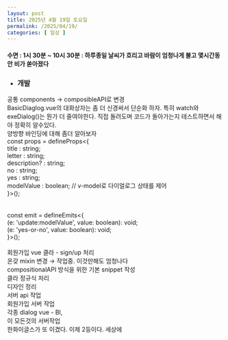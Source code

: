 ```yaml
---
layout: post
title: 2025년 4월 19일 토요일
permalink: /2025/04/19/
categories: [ 일상 ]
---
```

#### 수면 : 1시 30분 ~ 10시 30분 : 하루종일 날씨가 흐리고 바람이 엄청나게 불고 몇시간동안 비가 쏟아졌다<br/>
* ### 개발<br/>
공통 components → composibleAPI로 변경<br/>
BasicDiaglog.vue의 대화상자는 좀 더 신경써서 단순화 하자. 특히 watch와 exeDialog()는 뭔가 더 줄여야한다. 직접 돌려도며 코드가 돌아가는지 테스트하면서 해야 정확히 알수있다.<br/>
양방향 바인딩에 대해 좀더 알아보자<br/>
const props = defineProps<{<br/>
title        : string;<br/>
letter       : string;<br/>
description? : string;<br/>
no           : string;<br/>
yes          : string;<br/>
modelValue   : boolean; // v-model로 다이얼로그 상태를 제어<br/>
}>();<br/>
<br/>
<br/>
const emit = defineEmits<{<br/>
(e: 'update:modelValue', value: boolean): void;<br/>
(e: 'yes-or-no', value: boolean): void;<br/>
}>();<br/>
<br/>
회원가입 vue 클라 - sign/up 처리<br/>
온갖 mixin 변경 → 작업중. 이것만해도 엄청나다<br/>
compositionalAPI 방식을 위한 기본 snippet 작성<br/>
클라 정규식 처리<br/>
디자인 정리<br/>
서버 api 작업<br/>
회원가입 서버 작업<br/>
각종 dialog vue - BI,<br/>
이 모든것의 서버작업<br/>
한화이글스가 또 이겼다. 이제 2등이다. 세상에
